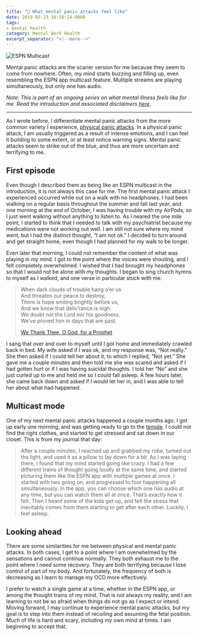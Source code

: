 ```yaml
---
title: "💮 What mental panic attacks feel like"
date: 2019-03-23 16:58:24-0000
tags:
- mental health
category: Mental Work Health
excerpt_separator: "<!--more-->"
---
```


<img src="https://www.bennorris.blog/uploads/2019/a1a8c95ff6.jpg" alt="ESPN Multicast" />

Mental panic attacks are the scarier version for me because they seem to come from nowhere. Often, my mind starts buzzing and filling up, even resembling the ESPN app multicast feature.  Multiple streams are playing simultaneously, but only one has audio.

<!--more-->

*Note: This is part of an ongoing series on what mental illness feels like for me. Read the introduction and associated disclaimers [here](https://www.bennorris.org/2019/03/18/what-mental-illness.html).*

***

As I wrote before, I differentiate mental panic attacks from the more common variety I experience, [physical panic attacks](https://www.bennorris.org/2019/03/22/what-physical-panic.html). In a physical panic attack, I am usually triggered as a result of intense emotions, and I can feel it building to some extent, or at least notice warning signs. Mental panic attacks seem to strike out of the blue, and thus are more uncertain and terrifying to me.

## First episode

Even though I described them as being like an ESPN multicast in the introduction, it is not always this case for me. The first mental panic attack I experienced occurred while out on a walk with no headphones. I had been walking on a regular basis throughout the summer and fall last year, and one morning at the end of October, I was having trouble with my AirPods, so I just went walking without anything to listen to. As I neared the one mile point, I started to think that I needed to talk with my psychiatrist because my medications were not working out well. I am still not sure where my mind went, but I had the distinct thought, “I am not ok.” I decided to turn around and get straight home, even though I had planned for my walk to be longer.

Even later that morning, I could not remember the content of what was playing in my mind. I got to the point where the voices were shouting, and I felt completely overwhelmed. I wished that I had brought my headphones so that I would not be alone with my thoughts. I began to sing church hymns to myself as I walked, and one verse in particular stuck with me:

> When dark clouds of trouble hang o’er us  
> And threaten our peace to destroy,  
> There is hope smiling brightly before us,  
> And we know that deliv’rance is nigh.  
> We doubt not the Lord nor his goodness.  
> We’ve proved him in days that are past.
> 
> [We Thank Thee, O God, for a Prophet](https://www.churchofjesuschrist.com/music/library/hymns/we-thank-thee-o-god-for-a-prophet?lang=eng)

I sang that over and over to myself until I got home and immediately crawled back in bed. My wife asked if I was ok, and my response was, “Not really.” She then asked if I could tell her about it, to which I replied, “Not yet.” She gave me a couple minutes and then told me she was scared and asked if I had gotten hurt or if I was having suicidal thoughts. I told her “No” and she just curled up to me and held me so I could fall asleep. A few hours later, she came back down and asked if I would let her in, and I was able to tell her about what had happened.

## Multicast mode

One of my next mental panic attacks happened a couple months ago. I got up early one morning, and was getting ready to go to the [temple](https://www.churchofjesuschrist.org/topics/temples). I could not find the right clothes, and started to get stressed and sat down in our closet. This is from my journal that day:

> After a couple minutes, I reached up and grabbed my robe, turned out the light, and used it as a pillow to lay down for a bit. As I was laying there, I found that my mind started going like crazy. I had a few different trains of thought going loudly at the same time, and started picturing them like the ESPN app with multiple games at once. I started with two going on, and progressed to four happening all simultaneously. In the app, you can choose which one has audio at any time, but you can watch them all at once. That’s exactly how it felt. Then I heard some of the kids get up, and felt the stress that inevitably comes from them starting to get after each other. Luckily, I feel asleep.

## Looking ahead

There are some similarities for me between physical and mental panic attacks. In both cases, I get to a point where I am overwhelmed by the sensations and cannot continue normally. They both exhaust me to the point where I need some recovery. They are both terrifying because I lose control of part of my body. And fortunately, the frequency of both is decreasing as I learn to manage my OCD more effectively.

I prefer to watch a single game at a time, whether in the ESPN app, or among the thought trains of my mind. That is not always my reality, and I am learning to not be so afraid when things do not go as I expect or intend. Moving forward, I may continue to experience mental panic attacks, but my goal is to step into them instead of recoiling and assuming the fetal position. Much of life is hard and scary, including my own mind at times. I am beginning to accept that.